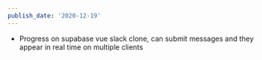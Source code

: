 ```yaml
---
publish_date: '2020-12-19'
---
```


- Progress on supabase vue slack clone, can submit messages and they appear in real time on multiple clients
